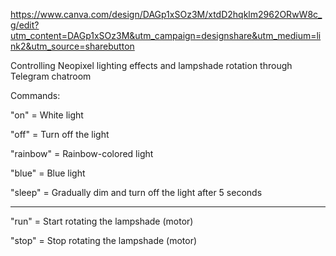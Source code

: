 https://www.canva.com/design/DAGp1xSOz3M/xtdD2hqklm2962ORwW8c_g/edit?utm_content=DAGp1xSOz3M&utm_campaign=designshare&utm_medium=link2&utm_source=sharebutton

Controlling Neopixel lighting effects and lampshade rotation through Telegram chatroom

Commands:

"on" = White light

"off" = Turn off the light

"rainbow" = Rainbow-colored light

"blue" = Blue light

"sleep" = Gradually dim and turn off the light after 5 seconds
__________________________________________________
"run" = Start rotating the lampshade (motor)

"stop" = Stop rotating the lampshade (motor)
